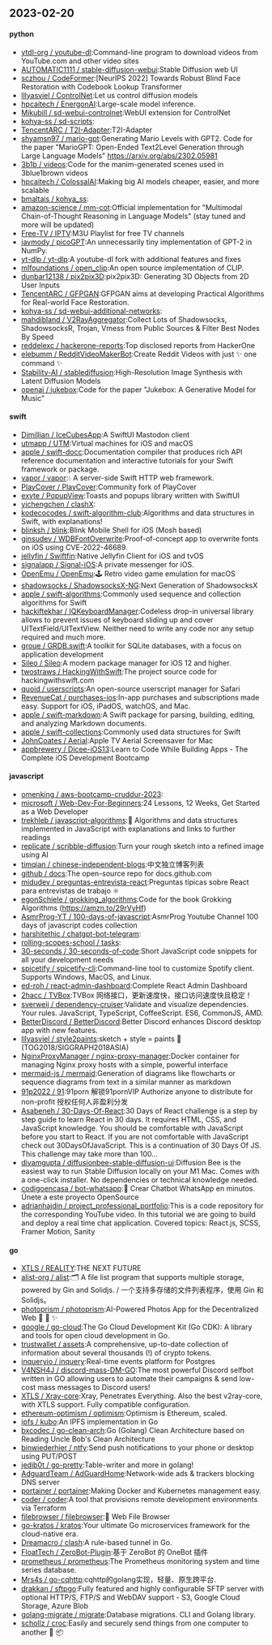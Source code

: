 ## 2023-02-20

#### python
* [ytdl-org / youtube-dl](https://github.com/ytdl-org/youtube-dl):Command-line program to download videos from YouTube.com and other video sites
* [AUTOMATIC1111 / stable-diffusion-webui](https://github.com/AUTOMATIC1111/stable-diffusion-webui):Stable Diffusion web UI
* [sczhou / CodeFormer](https://github.com/sczhou/CodeFormer):[NeurIPS 2022] Towards Robust Blind Face Restoration with Codebook Lookup Transformer
* [lllyasviel / ControlNet](https://github.com/lllyasviel/ControlNet):Let us control diffusion models
* [hpcaitech / EnergonAI](https://github.com/hpcaitech/EnergonAI):Large-scale model inference.
* [Mikubill / sd-webui-controlnet](https://github.com/Mikubill/sd-webui-controlnet):WebUI extension for ControlNet
* [kohya-ss / sd-scripts](https://github.com/kohya-ss/sd-scripts):
* [TencentARC / T2I-Adapter](https://github.com/TencentARC/T2I-Adapter):T2I-Adapter
* [shyamsn97 / mario-gpt](https://github.com/shyamsn97/mario-gpt):Generating Mario Levels with GPT2. Code for the paper "MarioGPT: Open-Ended Text2Level Generation through Large Language Models" https://arxiv.org/abs/2302.05981
* [3b1b / videos](https://github.com/3b1b/videos):Code for the manim-generated scenes used in 3blue1brown videos
* [hpcaitech / ColossalAI](https://github.com/hpcaitech/ColossalAI):Making big AI models cheaper, easier, and more scalable
* [bmaltais / kohya_ss](https://github.com/bmaltais/kohya_ss):
* [amazon-science / mm-cot](https://github.com/amazon-science/mm-cot):Official implementation for "Multimodal Chain-of-Thought Reasoning in Language Models" (stay tuned and more will be updated)
* [Free-TV / IPTV](https://github.com/Free-TV/IPTV):M3U Playlist for free TV channels
* [jaymody / picoGPT](https://github.com/jaymody/picoGPT):An unnecessarily tiny implementation of GPT-2 in NumPy.
* [yt-dlp / yt-dlp](https://github.com/yt-dlp/yt-dlp):A youtube-dl fork with additional features and fixes
* [mlfoundations / open_clip](https://github.com/mlfoundations/open_clip):An open source implementation of CLIP.
* [dunbar12138 / pix2pix3D](https://github.com/dunbar12138/pix2pix3D):pix2pix3D: Generating 3D Objects from 2D User Inputs
* [TencentARC / GFPGAN](https://github.com/TencentARC/GFPGAN):GFPGAN aims at developing Practical Algorithms for Real-world Face Restoration.
* [kohya-ss / sd-webui-additional-networks](https://github.com/kohya-ss/sd-webui-additional-networks):
* [mahdibland / V2RayAggregator](https://github.com/mahdibland/V2RayAggregator):Collect Lots of Shadowsocks, ShadowsocksR, Trojan, Vmess from Public Sources & Filter Best Nodes By Speed
* [reddelexc / hackerone-reports](https://github.com/reddelexc/hackerone-reports):Top disclosed reports from HackerOne
* [elebumm / RedditVideoMakerBot](https://github.com/elebumm/RedditVideoMakerBot):Create Reddit Videos with just
✨
one command
✨
* [Stability-AI / stablediffusion](https://github.com/Stability-AI/stablediffusion):High-Resolution Image Synthesis with Latent Diffusion Models
* [openai / jukebox](https://github.com/openai/jukebox):Code for the paper "Jukebox: A Generative Model for Music"

#### swift
* [Dimillian / IceCubesApp](https://github.com/Dimillian/IceCubesApp):A SwiftUI Mastodon client
* [utmapp / UTM](https://github.com/utmapp/UTM):Virtual machines for iOS and macOS
* [apple / swift-docc](https://github.com/apple/swift-docc):Documentation compiler that produces rich API reference documentation and interactive tutorials for your Swift framework or package.
* [vapor / vapor](https://github.com/vapor/vapor):💧
A server-side Swift HTTP web framework.
* [PlayCover / PlayCover](https://github.com/PlayCover/PlayCover):Community fork of PlayCover
* [exyte / PopupView](https://github.com/exyte/PopupView):Toasts and popups library written with SwiftUI
* [yichengchen / clashX](https://github.com/yichengchen/clashX):
* [kodecocodes / swift-algorithm-club](https://github.com/kodecocodes/swift-algorithm-club):Algorithms and data structures in Swift, with explanations!
* [blinksh / blink](https://github.com/blinksh/blink):Blink Mobile Shell for iOS (Mosh based)
* [ginsudev / WDBFontOverwrite](https://github.com/ginsudev/WDBFontOverwrite):Proof-of-concept app to overwrite fonts on iOS using CVE-2022-46689.
* [jellyfin / Swiftfin](https://github.com/jellyfin/Swiftfin):Native Jellyfin Client for iOS and tvOS
* [signalapp / Signal-iOS](https://github.com/signalapp/Signal-iOS):A private messenger for iOS.
* [OpenEmu / OpenEmu](https://github.com/OpenEmu/OpenEmu):🕹
Retro video game emulation for macOS
* [shadowsocks / ShadowsocksX-NG](https://github.com/shadowsocks/ShadowsocksX-NG):Next Generation of ShadowsocksX
* [apple / swift-algorithms](https://github.com/apple/swift-algorithms):Commonly used sequence and collection algorithms for Swift
* [hackiftekhar / IQKeyboardManager](https://github.com/hackiftekhar/IQKeyboardManager):Codeless drop-in universal library allows to prevent issues of keyboard sliding up and cover UITextField/UITextView. Neither need to write any code nor any setup required and much more.
* [groue / GRDB.swift](https://github.com/groue/GRDB.swift):A toolkit for SQLite databases, with a focus on application development
* [Sileo / Sileo](https://github.com/Sileo/Sileo):A modern package manager for iOS 12 and higher.
* [twostraws / HackingWithSwift](https://github.com/twostraws/HackingWithSwift):The project source code for hackingwithswift.com
* [quoid / userscripts](https://github.com/quoid/userscripts):An open-source userscript manager for Safari
* [RevenueCat / purchases-ios](https://github.com/RevenueCat/purchases-ios):In-app purchases and subscriptions made easy. Support for iOS, iPadOS, watchOS, and Mac.
* [apple / swift-markdown](https://github.com/apple/swift-markdown):A Swift package for parsing, building, editing, and analyzing Markdown documents.
* [apple / swift-collections](https://github.com/apple/swift-collections):Commonly used data structures for Swift
* [JohnCoates / Aerial](https://github.com/JohnCoates/Aerial):Apple TV Aerial Screensaver for Mac
* [appbrewery / Dicee-iOS13](https://github.com/appbrewery/Dicee-iOS13):Learn to Code While Building Apps - The Complete iOS Development Bootcamp

#### javascript
* [omenking / aws-bootcamp-cruddur-2023](https://github.com/omenking/aws-bootcamp-cruddur-2023):
* [microsoft / Web-Dev-For-Beginners](https://github.com/microsoft/Web-Dev-For-Beginners):24 Lessons, 12 Weeks, Get Started as a Web Developer
* [trekhleb / javascript-algorithms](https://github.com/trekhleb/javascript-algorithms):📝
Algorithms and data structures implemented in JavaScript with explanations and links to further readings
* [replicate / scribble-diffusion](https://github.com/replicate/scribble-diffusion):Turn your rough sketch into a refined image using AI
* [timqian / chinese-independent-blogs](https://github.com/timqian/chinese-independent-blogs):中文独立博客列表
* [github / docs](https://github.com/github/docs):The open-source repo for docs.github.com
* [midudev / preguntas-entrevista-react](https://github.com/midudev/preguntas-entrevista-react):Preguntas típicas sobre React para entrevistas de trabajo
⚛️
* [egonSchiele / grokking_algorithms](https://github.com/egonSchiele/grokking_algorithms):Code for the book Grokking Algorithms (https://amzn.to/29rVyHf)
* [AsmrProg-YT / 100-days-of-javascript](https://github.com/AsmrProg-YT/100-days-of-javascript):AsmrProg Youtube Channel 100 days of javascript codes collection
* [harshitethic / chatgpt-bot-telegram](https://github.com/harshitethic/chatgpt-bot-telegram):
* [rolling-scopes-school / tasks](https://github.com/rolling-scopes-school/tasks):
* [30-seconds / 30-seconds-of-code](https://github.com/30-seconds/30-seconds-of-code):Short JavaScript code snippets for all your development needs
* [spicetify / spicetify-cli](https://github.com/spicetify/spicetify-cli):Command-line tool to customize Spotify client. Supports Windows, MacOS, and Linux.
* [ed-roh / react-admin-dashboard](https://github.com/ed-roh/react-admin-dashboard):Complete React Admin Dashboard
* [2hacc / TVBox](https://github.com/2hacc/TVBox):TVBox 网络接口，更新速度快，接口访问速度快且稳定！
* [sverweij / dependency-cruiser](https://github.com/sverweij/dependency-cruiser):Validate and visualize dependencies. Your rules. JavaScript, TypeScript, CoffeeScript. ES6, CommonJS, AMD.
* [BetterDiscord / BetterDiscord](https://github.com/BetterDiscord/BetterDiscord):Better Discord enhances Discord desktop app with new features.
* [lllyasviel / style2paints](https://github.com/lllyasviel/style2paints):sketch + style = paints
🎨
(TOG2018/SIGGRAPH2018ASIA)
* [NginxProxyManager / nginx-proxy-manager](https://github.com/NginxProxyManager/nginx-proxy-manager):Docker container for managing Nginx proxy hosts with a simple, powerful interface
* [mermaid-js / mermaid](https://github.com/mermaid-js/mermaid):Generation of diagrams like flowcharts or sequence diagrams from text in a similar manner as markdown
* [91p2022 / 91](https://github.com/91p2022/91):91porn 解锁91pornVIP Authorize anyone to distribute for non-profit 授权任何人非盈利分发
* [Asabeneh / 30-Days-Of-React](https://github.com/Asabeneh/30-Days-Of-React):30 Days of React challenge is a step by step guide to learn React in 30 days. It requires HTML, CSS, and JavaScript knowledge. You should be comfortable with JavaScript before you start to React. If you are not comfortable with JavaScript check out 30DaysOfJavaScript. This is a continuation of 30 Days Of JS. This challenge may take more than 100…
* [divamgupta / diffusionbee-stable-diffusion-ui](https://github.com/divamgupta/diffusionbee-stable-diffusion-ui):Diffusion Bee is the easiest way to run Stable Diffusion locally on your M1 Mac. Comes with a one-click installer. No dependencies or technical knowledge needed.
* [codigoencasa / bot-whatsapp](https://github.com/codigoencasa/bot-whatsapp):🤖
Crear Chatbot WhatsApp en minutos. Únete a este proyecto OpenSource
* [adrianhajdin / project_professional_portfolio](https://github.com/adrianhajdin/project_professional_portfolio):This is a code repository for the corresponding YouTube video. In this tutorial we are going to build and deploy a real time chat application. Covered topics: React.js, SCSS, Framer Motion, Sanity

#### go
* [XTLS / REALITY](https://github.com/XTLS/REALITY):THE NEXT FUTURE
* [alist-org / alist](https://github.com/alist-org/alist):🗂️
A file list program that supports multiple storage, powered by Gin and Solidjs. / 一个支持多存储的文件列表程序，使用 Gin 和 Solidjs。
* [photoprism / photoprism](https://github.com/photoprism/photoprism):AI-Powered Photos App for the Decentralized Web
🌈
💎
✨
* [google / go-cloud](https://github.com/google/go-cloud):The Go Cloud Development Kit (Go CDK): A library and tools for open cloud development in Go.
* [trustwallet / assets](https://github.com/trustwallet/assets):A comprehensive, up-to-date collection of information about several thousands (!) of crypto tokens.
* [inqueryio / inquery](https://github.com/inqueryio/inquery):Real-time events platform for Postgres
* [V4NSH4J / discord-mass-DM-GO](https://github.com/V4NSH4J/discord-mass-DM-GO):The most powerful Discord selfbot written in GO allowing users to automate their campaigns & send low-cost mass messages to Discord users!
* [XTLS / Xray-core](https://github.com/XTLS/Xray-core):Xray, Penetrates Everything. Also the best v2ray-core, with XTLS support. Fully compatible configuration.
* [ethereum-optimism / optimism](https://github.com/ethereum-optimism/optimism):Optimism is Ethereum, scaled.
* [ipfs / kubo](https://github.com/ipfs/kubo):An IPFS implementation in Go
* [bxcodec / go-clean-arch](https://github.com/bxcodec/go-clean-arch):Go (Golang) Clean Architecture based on Reading Uncle Bob's Clean Architecture
* [binwiederhier / ntfy](https://github.com/binwiederhier/ntfy):Send push notifications to your phone or desktop using PUT/POST
* [jedib0t / go-pretty](https://github.com/jedib0t/go-pretty):Table-writer and more in golang!
* [AdguardTeam / AdGuardHome](https://github.com/AdguardTeam/AdGuardHome):Network-wide ads & trackers blocking DNS server
* [portainer / portainer](https://github.com/portainer/portainer):Making Docker and Kubernetes management easy.
* [coder / coder](https://github.com/coder/coder):A tool that provisions remote development environments via Terraform
* [filebrowser / filebrowser](https://github.com/filebrowser/filebrowser):📂
Web File Browser
* [go-kratos / kratos](https://github.com/go-kratos/kratos):Your ultimate Go microservices framework for the cloud-native era.
* [Dreamacro / clash](https://github.com/Dreamacro/clash):A rule-based tunnel in Go.
* [FloatTech / ZeroBot-Plugin](https://github.com/FloatTech/ZeroBot-Plugin):基于 ZeroBot 的 OneBot 插件
* [prometheus / prometheus](https://github.com/prometheus/prometheus):The Prometheus monitoring system and time series database.
* [Mrs4s / go-cqhttp](https://github.com/Mrs4s/go-cqhttp):cqhttp的golang实现，轻量、原生跨平台.
* [drakkan / sftpgo](https://github.com/drakkan/sftpgo):Fully featured and highly configurable SFTP server with optional HTTP/S, FTP/S and WebDAV support - S3, Google Cloud Storage, Azure Blob
* [golang-migrate / migrate](https://github.com/golang-migrate/migrate):Database migrations. CLI and Golang library.
* [schollz / croc](https://github.com/schollz/croc):Easily and securely send things from one computer to another
🐊
📦
